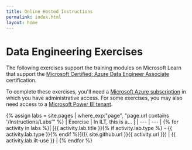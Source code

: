 ```yaml
---
title: Online Hosted Instructions
permalink: index.html
layout: home
---
```


# Data Engineering Exercises

The following exercises support the training modules on Microsoft Learn that support the [Microsoft Certified: Azure Data Engineer Associate](https://learn.microsoft.com/certifications/azure-data-engineer/) certification.

To complete these exercises, you'll need a [Microsoft Azure subscription](https://azure.microsoft.com/free) in which you have administrative access. For some exercises, you may also need access to a [Microsoft Power BI tenant](https://learn.microsoft.com/power-bi/fundamentals/service-self-service-signup-for-power-bi).

{% assign labs = site.pages | where_exp:"page", "page.url contains '/Instructions/Labs'" %}
| Exercise | In ILT, this is a... |
| --- | --- |
{% for activity in labs  %}| [{{ activity.lab.title }}{% if activity.lab.type %} - {{ activity.lab.type }}{% endif %}]({{ site.github.url }}{{ activity.url }}) | {{ activity.lab.ilt-use }} |
{% endfor %}
